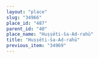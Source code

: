 ```yaml
---
layout: "place"
slug: "34966"
place_id: "487"
parent_id: "40"
place_name: "Huṣṣēti-ša-Ad-rahū"
title: "Huṣṣēti-ša-Ad-rahū"
previous_item: "34969"
---
```


